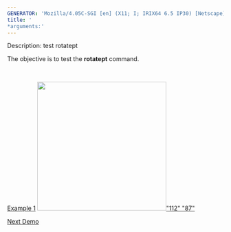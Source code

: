 ```yaml
---
GENERATOR: 'Mozilla/4.05C-SGI [en] (X11; I; IRIX64 6.5 IP30) [Netscape]'
title: '
*arguments:'
---
```


 Description: test rotatept

   The objective is to test the **rotatept** command.

    

   [Example 1](description_rotatept.md)
   [<img height="300" width="300" src="https://lanl.github.io/LaGriT/docsassets/images/rotatept1_tn.gif">"112"
   "87"](description_rotatept.md)











[Next Demo](../../../demos/triangulate/md/main_tri1.md)
